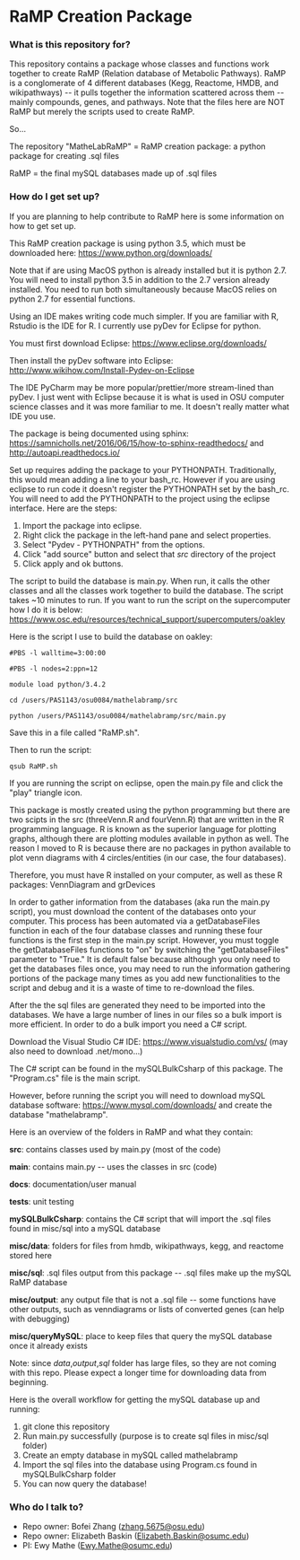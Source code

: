 # RaMP Creation Package #


### What is this repository for? ###

This repository contains a package whose classes and functions work together to create RaMP (Relation database of Metabolic Pathways). RaMP is a conglomerate of 4 different databases (Kegg, Reactome, HMDB, and wikipathways) -- it pulls together the information scattered across them -- mainly compounds, genes, and pathways. Note that the files here are NOT RaMP but merely the scripts used to create RaMP. 

So...

The repository "MatheLabRaMP" = RaMP creation package: a python package for creating .sql files 

RaMP = the final mySQL databases made up of .sql files 

### How do I get set up? ###

If you are planning to help contribute to RaMP here is some information on how to get set up.

This RaMP creation package is using python 3.5, which must be downloaded here: https://www.python.org/downloads/

Note that if are using MacOS python is already installed but it is python 2.7. You will need to install python 3.5 in addition to the 2.7 version already installed. You need to run both simultaneously because MacOS relies on python 2.7 for essential functions.

Using an IDE makes writing code much simpler. If you are familiar with R, Rstudio is the IDE for R. I currently use pyDev for Eclipse for python.  

You must first download Eclipse: https://www.eclipse.org/downloads/

Then install the pyDev software into Eclipse: http://www.wikihow.com/Install-Pydev-on-Eclipse

The IDE PyCharm may be more popular/prettier/more stream-lined than pyDev. I just went with Eclipse because it is what is used in OSU computer science classes and it was more familiar to me. It doesn't really matter what IDE you use. 

The package is being documented using sphinx: https://samnicholls.net/2016/06/15/how-to-sphinx-readthedocs/ and http://autoapi.readthedocs.io/

Set up requires adding the package to your PYTHONPATH. Traditionally, this would mean adding a line to your bash_rc. However if you are using eclipse to run code it doesn't register the PYTHONPATH set by the bash_rc. You will need to add the PYTHONPATH to the project using the eclipse interface. Here are the steps:

1. Import the package into eclipse.
2. Right click the package in the left-hand pane and select properties.
3. Select "Pydev - PYTHONPATH" from the options.
4. Click "add source" button and select that *src* directory of the project
5. Click apply and ok buttons.

The script to build the database is main.py. When run, it calls the other classes and all the classes work together to build the database. The script takes ~10 minutes to run. If you want to run the script on the supercomputer how I do it is below: https://www.osc.edu/resources/technical_support/supercomputers/oakley

Here is the script I use to build the database on oakley:

```#PBS -l walltime=3:00:00```

```#PBS -l nodes=2:ppn=12```

```module load python/3.4.2```

```cd /users/PAS1143/osu0084/mathelabramp/src```

```python /users/PAS1143/osu0084/mathelabramp/src/main.py```

Save this in a file called "RaMP.sh".

Then to run the script:

```qsub RaMP.sh```

If you are running the script on eclipse, open the main.py file and click the "play" triangle icon. 

This package is mostly created using the python programming but there are two scipts in the src (threeVenn.R and fourVenn.R) that are written in the R programming language. R is known as the superior language for plotting graphs, although there are plotting modules available in python as well. The reason I moved to R is because there are no packages in python available to plot venn diagrams with 4 circles/entities (in our case, the four databases). 

Therefore, you must have R installed on your computer, as well as these R packages: VennDiagram and grDevices

In order to gather information from the databases (aka run the main.py script), you must download the content of the databases onto your computer. This process has been automated via a getDatabaseFiles function in each of the four database classes and running these four functions is the first step in the main.py script. However, you must toggle the getDatabaseFiles functions to "on" by switching the "getDatabaseFiles" parameter to "True." It is default false because although you only need to get the databases files once, you may need to run the information gathering portions of the package many times as you add new functionalities to the script and debug and it is a waste of time to re-download the files. 

After the the sql files are generated they need to be imported into the databases. We have a large number of lines in our files so a bulk import is more efficient. In order to do a bulk import you need a C# script.

Download the Visual Studio C# IDE: https://www.visualstudio.com/vs/
(may also need to download .net/mono...)

The C# script can be found in the mySQLBulkCsharp of this package. The "Program.cs" file is the main script. 

However, before running the script you will need to download mySQL database software: https://www.mysql.com/downloads/ and create the database "mathelabramp". 

Here is an overview of the folders in RaMP and what they contain:

**src**: contains classes used by main.py (most of the code)

**main**: contains main.py -- uses the classes in src (code)

**docs**: documentation/user manual

**tests**: unit testing

**mySQLBulkCsharp**: contains the C# script that will import the .sql files found in misc/sql into a mySQL database

**misc/data**: folders for files from hmdb, wikipathways, kegg, and reactome stored here

**misc/sql**: .sql files output from this package -- .sql files make up the mySQL RaMP database

**misc/output**: any output file that is not a .sql file -- some functions have other outputs, such as venndiagrams
or lists of converted genes (can help with debugging)

**misc/queryMySQL**: place to keep files that query the mySQL database once it already exists 

Note: since *data*,*output*,*sql* folder has large files, so they are not coming with this repo. Please expect a longer time for downloading data from beginning.

Here is the overall workflow for getting the mySQL database up and running:

1. git clone this repository
2. Run main.py successfully (purpose is to create sql files in misc/sql folder)
3. Create an empty database in mySQL called mathelabramp 
4. Import the sql files into the database using Program.cs found in mySQLBulkCsharp folder
5. You can now query the database!



### Who do I talk to? ###
* Repo owner: Bofei Zhang (zhang.5675@osu.edu)
* Repo owner: Elizabeth Baskin (Elizabeth.Baskin@osumc.edu)
* PI: Ewy Mathe (Ewy.Mathe@osumc.edu)
